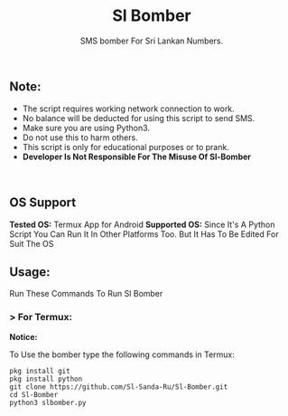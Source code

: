 <h1 align="center">Sl Bomber</h1>
<p align="center">SMS bomber For Sri Lankan Numbers.</p><br>

## Note:
- The script requires working network connection to work.
- No balance will be deducted for using this script to send SMS.
- Make sure you are using Python3.
- Do not use this to harm others.
- This script is only for educational purposes or to prank.
- **Developer Is Not Responsible For The Misuse Of Sl-Bomber**
<br>

## OS Support
**Tested OS:**
Termux App for Android
**Supported OS:**
Since It's A Python Script You Can Run It In Other Platforms Too. But It Has To Be Edited For Suit The OS

## Usage:

Run These Commands To Run Sl Bomber

### > For Termux:

**Notice:** 

To Use the bomber type the following commands in Termux:
```
pkg install git
pkg install python
git clone https://github.com/Sl-Sanda-Ru/Sl-Bomber.git
cd Sl-Bomber
python3 slbomber.py
```
